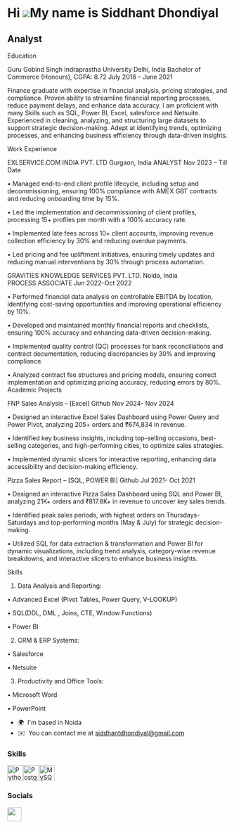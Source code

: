 Hi ![](https://user-images.githubusercontent.com/18350557/176309783-0785949b-9127-417c-8b55-ab5a4333674e.gif)My name is Siddhant Dhondiyal
==========================================================================================================================================

Analyst
-------

Education

Guru Gobind Singh Indraprastha University                                                                                                          Delhi, India
Bachelor of Commerce (Honours), CGPA: 8.72                                                                                                      July 2018 – June 2021

Finance graduate with expertise in financial analysis, pricing strategies, and compliance. Proven ability to streamline financial reporting processes, reduce payment delays, and enhance data accuracy. I am proficient with many Skills such as SQL, Power BI, Excel, salesforce and Netsuite. Experienced in cleaning, analyzing, and structuring large datasets to support strategic decision-making. Adept at identifying trends, optimizing processes, and enhancing business efficiency through data-driven insights.

Work Experience

EXLSERVICE.COM INDIA PVT. LTD	                                                   Gurgaon, India ANALYST                                                                                                                                                                                               Nov 2023 – Till Date

•	Managed end-to-end client profile lifecycle, including setup and decommissioning, ensuring 100% compliance with AMEX GBT contracts and reducing onboarding time by 15%.

•	Led the implementation and decommissioning of client profiles, processing 15+ profiles per month with a 100% accuracy rate. 

•	Implemented late fees across 10+ client accounts, improving revenue collection efficiency by 30% and reducing overdue payments.

•	Led pricing and fee upliftment initiatives, ensuring timely updates and reducing manual interventions by 30% through process automation.

GRAVITIES KNOWLEDGE SERVICES PVT. LTD.	                                                                                               Noida, India              
PROCESS ASSOCIATE                                                                                                                      Jun 2022–Oct 2022

•	Performed financial data analysis on controllable EBITDA by location, identifying cost-saving opportunities and improving operational efficiency by 10%.

•	Developed and maintained monthly financial reports and checklists, ensuring 100% accuracy and enhancing data-driven decision-making.

•	Implemented quality control (QC) processes for bank reconciliations and contract documentation, reducing discrepancies by 30% and improving compliance.

•	Analyzed contract fee structures and pricing models, ensuring correct implementation and optimizing pricing accuracy, reducing errors by 80%.
Academic Projects

FNP Sales Analysis – [Excel] Github 	                                                                                                 Nov 2024- Nov 2024

•	Designed an interactive Excel Sales Dashboard using Power Query and Power Pivot, analyzing 205+ orders and ₹674,834 in revenue.

•	Identified key business insights, including top-selling occasions, best-selling categories, and high-performing cities, to optimize sales strategies.

•	Implemented dynamic slicers for interactive reporting, enhancing data accessibility and decision-making efficiency.

Pizza Sales Report – [SQL, POWER BI]    Github 	                                                                                     Jul 2021- Oct 2021

•	Designed an interactive Pizza Sales Dashboard using SQL and Power BI, analyzing 21K+ orders and ₹817.8K+ in revenue to uncover key sales trends.

•	Identified peak sales periods, with highest orders on Thursdays-Saturdays and top-performing months (May & July) for strategic decision-making.

•	Utilized SQL for data extraction & transformation and Power BI for dynamic visualizations, including trend analysis, category-wise revenue breakdowns, and interactive slicers to enhance business insights. 

Skills

1. Data Analysis and Reporting:

  •	Advanced Excel (Pivot Tables, Power Query, V-LOOKUP)

  •	SQL(DDL, DML , Joins, CTE, Window Functions)

  •	Power BI

2. CRM & ERP Systems:

  •	Salesforce

  •	Netsuite 

3. Productivity and Office Tools:

  •	Microsoft Word

  •	PowerPoint

* 🌍  I'm based in Noida
* ✉️  You can contact me at [siddhantdhondiyal@gmail.com](mailto:siddhantdhondiyal@gmail.com)

### Skills


<p align="left">
<a href="https://www.python.org/" target="_blank" rel="noreferrer"><img src="https://raw.githubusercontent.com/danielcranney/readme-generator/main/public/icons/skills/python-colored.svg" width="36" height="36" alt="Python" /></a><a href="https://www.postgresql.org/" target="_blank" rel="noreferrer"><img src="https://raw.githubusercontent.com/danielcranney/readme-generator/main/public/icons/skills/postgresql-colored.svg" width="36" height="36" alt="PostgreSQL" /></a><a href="https://www.mysql.com/" target="_blank" rel="noreferrer"><img src="https://raw.githubusercontent.com/danielcranney/readme-generator/main/public/icons/skills/mysql-colored.svg" width="36" height="36" alt="MySQL" /></a>
</p>


### Socials

<p align="left"> <a href="https://www.github.com/siddhant2404" target="_blank" rel="noreferrer"> <picture> <source media="(prefers-color-scheme: dark)" srcset="https://raw.githubusercontent.com/danielcranney/readme-generator/main/public/icons/socials/github-dark.svg" /> <source media="(prefers-color-scheme: light)" srcset="https://raw.githubusercontent.com/danielcranney/readme-generator/main/public/icons/socials/github.svg" /> <img src="https://raw.githubusercontent.com/danielcranney/readme-generator/main/public/icons/socials/github.svg" width="32" height="32" /> </picture> </a></p>
